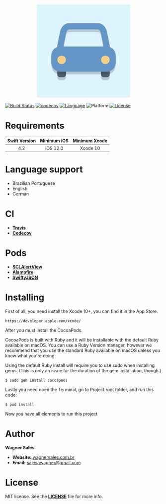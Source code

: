 <p align="center"><img src="_files/Documentation/Logo.png" alt="WasAuto Banner"></p>

[![Build Status](https://travis-ci.org/salesawagner/wasauto.svg?branch=master&style=flat)](https://travis-ci.org/salesawagner/wasmovie)
[![codecov](https://codecov.io/gh/salesawagner/wasauto/branch/master/graph/badge.svg)](https://codecov.io/gh/salesawagner/wasmovie)
[![Language](https://img.shields.io/badge/language-Swift%204.2-orange.svg?style=flat)](https://developer.apple.com/swift/)
![Platform](https://img.shields.io/badge/platform-iOS-ffc713.svg?style=flat)
[![License](https://img.shields.io/badge/license-MIT-lightgrey.svg?style=flat)](https://github.com/salesawagner/wasmovie/blob/master/LICENSE)

Requirements
=====================
| Swift Version | Minimum iOS  | Minimum Xcode  |
|:--------------------:|:---------------------------:|:----------------------------:|
| 4.2 | iOS 12.0 | Xcode 10 |

Language support
=====================
- Brazilian Portuguese
- English
- German

CI
=====================
- **<a href="http://travis-ci.org"> Travis </a>**
- **<a href="https://codecov.io"> Codecov </a>**

Pods
=====================
- **<a href="https://github.com/vikmeup/SCLAlertView-Swift"> SCLAlertView </a>**
- **<a href="https://github.com/Alamofire/Alamofire"> Alamofire </a>**
- **<a href="https://github.com/SwiftyJSON/SwiftyJSON"> SwiftyJSON </a>**

Installing
=====================

First of all, you need install the Xcode 10+, you can find it in the App Store.

```
https://developer.apple.com/xcode/
```

After you must install the CocoaPods.

CocoaPods is built with Ruby and it will be installable with the default Ruby available on macOS. You can use a Ruby Version manager, however we recommend that you use the standard Ruby available on macOS unless you know what you're doing.

Using the default Ruby install will require you to use sudo when installing gems. (This is only an issue for the duration of the gem installation, though.)

```
$ sudo gem install cocoapods
```

Lastly you need open the Terminal, go to Project root folder, and run this code:

```
$ pod install
```

Now you have all elements to run this project

Author
==================
**Wagner Sales**

- **Website:** <a href="http://www.wagnersales.com.br">wagnersales.com.br</a>
- **Email:** <a href="mailto:salesawagner@gmail.com">salesawagner@gmail.com</a>

License
================
MIT license. See the **[LICENSE](https://github.com/salesawagner/wasmovie/blob/master/LICENSE)** file for more info.